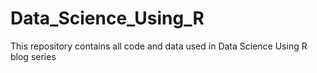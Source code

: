 # Data_Science_Using_R
This repository contains all code and data used in Data Science Using R blog series
